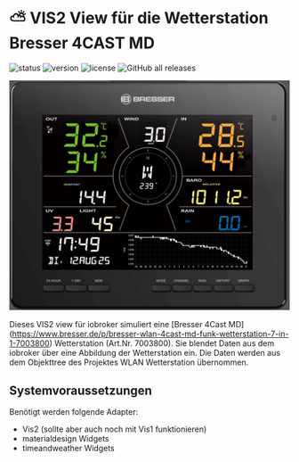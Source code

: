 # :partly_sunny: VIS2 View für die Wetterstation Bresser 4CAST MD

![status](https://img.shields.io/badge/status-alpha-orange)
![version](https://img.shields.io/badge/version-0.1-orange)
![license](https://img.shields.io/badge/license-Public%20Domain-lightgrey)
![GitHub all releases](https://img.shields.io/github/downloads/quinti123/Bresser_4CAST-for-VIS2/total)

![Station](Bresser_readme1.png)

Dieses VIS2 view für iobroker simuliert eine [Bresser 4Cast MD] (https://www.bresser.de/p/bresser-wlan-4cast-md-funk-wetterstation-7-in-1-7003800) Wetterstation (Art.Nr. 7003800).
Sie blendet Daten aus dem iobroker über eine Abbildung der Wetterstation ein.
Die Daten werden aus dem Objekttree des Projektes WLAN Wetterstation übernommen.

## Systemvoraussetzungen
Benötigt werden folgende Adapter:
  - Vis2 (sollte aber auch noch mit Vis1 funktionieren)
  - materialdesign Widgets
  - timeandweather Widgets
  


  
  
